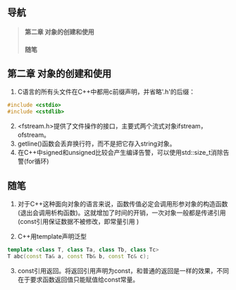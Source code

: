 ## 导航
> #### 第二章 对象的创建和使用
> #### 随笔

## 第二章 对象的创建和使用
1. C语言的所有头文件在C++中都用c前缀声明，并省略'.h'的后缀：
```cpp
#include <cstdio>
#include <cstdlib>
```
2. <fstream.h>提供了文件操作的接口，主要式两个流式对象ifstream，ofstream。
3. getline()函数会丢弃换行符，而不是把它存入string对象。
4. 在C++中signed和unsigned比较会产生编译告警，可以使用std::size_t消除告警(for循环)

## 随笔
1. 对于C++这种面向对象的语言来说，函数传值必定会调用形参对象的构造函数(退出会调用析构函数)。这就增加了时间的开销，一次对象一般都是传递引用(const引用保证数据不被修改，即常量引用
)

2. C++用template声明泛型
```c++
template <class T, class Ta, class Tb, class Tc>
T abc(const Ta& a, const Tb& b, const Tc& c);
```

3. const引用返回。将返回引用声明为const，和普通的返回是一样的效果，不同在于要求函数返回值只能赋值给const常量。
